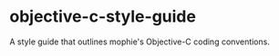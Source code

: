 objective-c-style-guide
=======================

A style guide that outlines mophie's Objective-C coding conventions.
